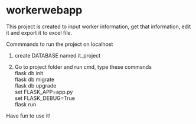 # workerwebapp

This project is created to input worker information, get that information, edit it and export it to excel file.

Commmands to run the project on localhost

1) create DATABASE named it_project

2) Go to project folder and run cmd, type these commands<br>
flask db init<br>
flask db migrate<br>
flask db upgrade<br>
set FLASK_APP=app.py<br>
set FLASK_DEBUG=True<br>
flask run

Have fun to use it!


